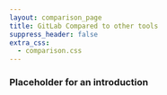 ```yaml
---
layout: comparison_page
title: GitLab Compared to other tools
suppress_header: false
extra_css:
  - comparison.css
---
```


### Placeholder for an introduction
